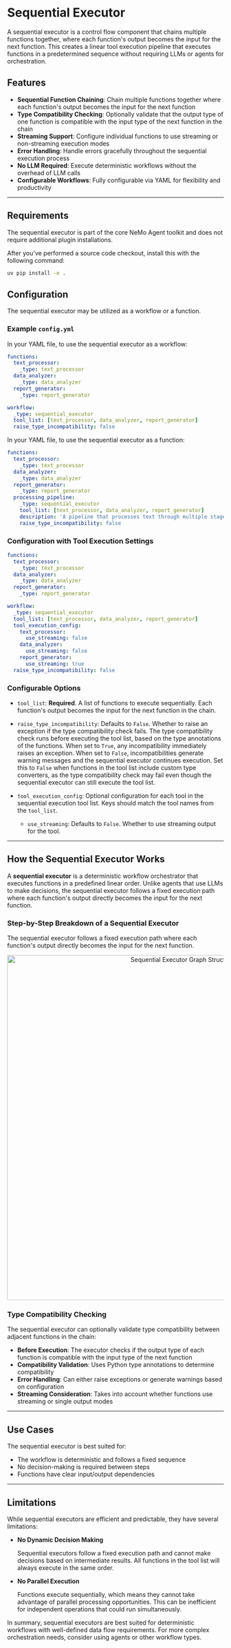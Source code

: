 <!--
SPDX-FileCopyrightText: Copyright (c) 2025, NVIDIA CORPORATION & AFFILIATES. All rights reserved.
SPDX-License-Identifier: Apache-2.0

Licensed under the Apache License, Version 2.0 (the "License");
you may not use this file except in compliance with the License.
You may obtain a copy of the License at

http://www.apache.org/licenses/LICENSE-2.0

Unless required by applicable law or agreed to in writing, software
distributed under the License is distributed on an "AS IS" BASIS,
WITHOUT WARRANTIES OR CONDITIONS OF ANY KIND, either express or implied.
See the License for the specific language governing permissions and
limitations under the License.
-->

# Sequential Executor

A sequential executor is a control flow component that chains multiple functions together, where each function's output becomes the input for the next function. This creates a linear tool execution pipeline that executes functions in a predetermined sequence without requiring LLMs or agents for orchestration.

## Features
- **Sequential Function Chaining**: Chain multiple functions together where each function's output becomes the input for the next function
- **Type Compatibility Checking**: Optionally validate that the output type of one function is compatible with the input type of the next function in the chain
- **Streaming Support**: Configure individual functions to use streaming or non-streaming execution modes
- **Error Handling**: Handle errors gracefully throughout the sequential execution process
- **No LLM Required**: Execute deterministic workflows without the overhead of LLM calls
- **Configurable Workflows**: Fully configurable via YAML for flexibility and productivity

---

## Requirements
The sequential executor is part of the core NeMo Agent toolkit and does not require additional plugin installations.

After you've performed a source code checkout, install this with the following command:

```bash
uv pip install -e .
```

## Configuration

The sequential executor may be utilized as a workflow or a function.

### Example `config.yml`
In your YAML file, to use the sequential executor as a workflow:
```yaml
functions:
  text_processor:
    _type: text_processor
  data_analyzer:
    _type: data_analyzer
  report_generator:
    _type: report_generator

workflow:
  _type: sequential_executor
  tool_list: [text_processor, data_analyzer, report_generator]
  raise_type_incompatibility: false
```

In your YAML file, to use the sequential executor as a function:
```yaml
functions:
  text_processor:
    _type: text_processor
  data_analyzer:
    _type: data_analyzer
  report_generator:
    _type: report_generator
  processing_pipeline:
    _type: sequential_executor
    tool_list: [text_processor, data_analyzer, report_generator]
    description: 'A pipeline that processes text through multiple stages'
    raise_type_incompatibility: false
```

### Configuration with Tool Execution Settings
```yaml
functions:
  text_processor:
    _type: text_processor
  data_analyzer:
    _type: data_analyzer
  report_generator:
    _type: report_generator

workflow:
  _type: sequential_executor
  tool_list: [text_processor, data_analyzer, report_generator]
  tool_execution_config:
    text_processor:
      use_streaming: false
    data_analyzer:
      use_streaming: false
    report_generator:
      use_streaming: true
  raise_type_incompatibility: false
```

### Configurable Options

* `tool_list`: **Required**. A list of functions to execute sequentially. Each function's output becomes the input for the next function in the chain.

* `raise_type_incompatibility`: Defaults to `False`. Whether to raise an exception if the type compatibility check fails. The type compatibility check runs before executing the tool list, based on the type annotations of the functions. When set to `True`, any incompatibility immediately raises an exception. When set to `False`, incompatibilities generate warning messages and the sequential executor continues execution. Set this to `False` when functions in the tool list include custom type converters, as the type compatibility check may fail even though the sequential executor can still execute the tool list.

* `tool_execution_config`: Optional configuration for each tool in the sequential execution tool list. Keys should match the tool names from the `tool_list`.
  - `use_streaming`: Defaults to `False`. Whether to use streaming output for the tool.

---

## How the Sequential Executor Works

A **sequential executor** is a deterministic workflow orchestrator that executes functions in a predefined linear order. Unlike agents that use LLMs to make decisions, the sequential executor follows a fixed execution path where each function's output directly becomes the input for the next function.

### **Step-by-Step Breakdown of a Sequential Executor**
The sequential executor follows a fixed execution path where each function's output directly becomes the input for the next function.

<div align="center">
<img src="../../_static/sequential_executor.png" alt="Sequential Executor Graph Structure" width="800" style="max-width: 100%; height: auto;">
</div>

### Type Compatibility Checking

The sequential executor can optionally validate type compatibility between adjacent functions in the chain:

- **Before Execution**: The executor checks if the output type of each function is compatible with the input type of the next function
- **Compatibility Validation**: Uses Python type annotations to determine compatibility
- **Error Handling**: Can either raise exceptions or generate warnings based on configuration
- **Streaming Consideration**: Takes into account whether functions use streaming or single output modes

---

## Use Cases

The sequential executor is best suited for:

* The workflow is deterministic and follows a fixed sequence
* No decision-making is required between steps
* Functions have clear input/output dependencies

---

## Limitations

While sequential executors are efficient and predictable, they have several limitations:

* **No Dynamic Decision Making**

  Sequential executors follow a fixed execution path and cannot make decisions based on intermediate results. All functions in the tool list will always execute in the same order.

* **No Parallel Execution**

  Functions execute sequentially, which means they cannot take advantage of parallel processing opportunities. This can be inefficient for independent operations that could run simultaneously.

In summary, sequential executors are best suited for deterministic workflows with well-defined data flow requirements. For more complex orchestration needs, consider using agents or other workflow types.

